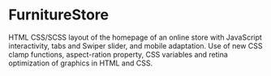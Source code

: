 # FurnitureStore
HTML CSS/SCSS layout of the homepage of an online store with JavaScript interactivity, tabs and Swiper slider, and mobile adaptation. Use of new CSS clamp functions, aspect-ration property, CSS variables and retina optimization of graphics in HTML and CSS.
